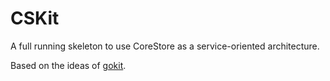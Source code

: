 # CSKit

A full running skeleton to use CoreStore as a service-oriented architecture. 

Based on the ideas of [gokit](https://github.com/peterbourgon/gokit).
